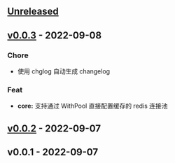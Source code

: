 <a name="unreleased"></a>
## [Unreleased]


<a name="v0.0.3"></a>
## [v0.0.3] - 2022-09-08
### Chore
- 使用 chglog 自动生成 changelog

### Feat
- **core:** 支持通过 WithPool 直接配置缓存的 redis 连接池


<a name="v0.0.2"></a>
## [v0.0.2] - 2022-09-07

<a name="v0.0.1"></a>
## v0.0.1 - 2022-09-07

[Unreleased]: https://github.com/duolacloud/crud-cache-redis/compare/v0.0.3...HEAD
[v0.0.3]: https://github.com/duolacloud/crud-cache-redis/compare/v0.0.2...v0.0.3
[v0.0.2]: https://github.com/duolacloud/crud-cache-redis/compare/v0.0.1...v0.0.2
